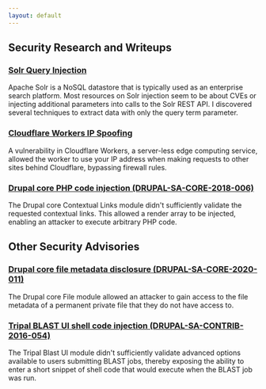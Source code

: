 ```yaml
---
layout: default
---
```


## Security Research and Writeups

### [Solr Query Injection](/security/solr-query-injection)

Apache Solr is a NoSQL datastore that is typically used as an enterprise search platform. Most resources on Solr injection seem to be about CVEs or injecting additional parameters into calls to the Solr REST API. I discovered several techniques to extract data with only the query term parameter.

### [Cloudflare Workers IP Spoofing](/security/cloudflare-workers-ip-spoofing)

A vulnerability in Cloudflare Workers, a server-less edge computing service, allowed the worker to use your IP address when making requests to other sites behind Cloudflare, bypassing firewall rules.

### [Drupal core PHP code injection (DRUPAL-SA-CORE-2018-006)](/security/drupal-core-php-code-injection)

The Drupal core Contextual Links module didn't sufficiently validate the requested contextual links. This allowed a render array to be injected, enabling an attacker to execute arbitrary PHP code.

## Other Security Advisories

### [Drupal core file metadata disclosure (DRUPAL-SA-CORE-2020-011)](https://www.drupal.org/sa-core-2020-011)

The Drupal core File module allowed an attacker to gain access to the file metadata of a permanent private file that they do not have access to.

### [Tripal BLAST UI shell code injection (DRUPAL-SA-CONTRIB-2016-054)](https://www.drupal.org/forum/newsletters/security-advisories-for-contributed-projects/2016-10-26/tripal-blast-ui-highly)

The Tripal Blast UI module didn't sufficiently validate advanced options available to users submitting BLAST jobs, thereby exposing the ability to enter a short snippet of shell code that would execute when the BLAST job was run.